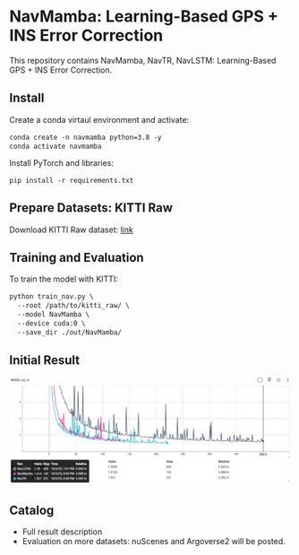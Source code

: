 # NavMamba: Learning-Based GPS + INS Error Correction

This repository contains NavMamba, NavTR, NavLSTM: Learning-Based GPS + INS Error Correction. 

## Install
Create a conda virtaul environment and activate: 
```
conda create -n navmamba python=3.8 -y
conda activate navmamba
```
Install PyTorch and libraries:
```
pip install -r requirements.txt
```

## Prepare Datasets: KITTI Raw
Download KITTI Raw dataset: [link](https://www.cvlibs.net/datasets/kitti/raw_data.php) 

## Training and Evaluation

To train the model with KITTI:
```
python train_nav.py \
  --root /path/to/kitti_raw/ \
  --model NavMamba \
  --device cuda:0 \
  --save_dir ./out/NavMamba/
```

## Initial Result

![Model Architecture](./figs/eval_result.png)

## Catalog

- Full result description
- Evaluation on more datasets: nuScenes and Argoverse2 will be posted. 
